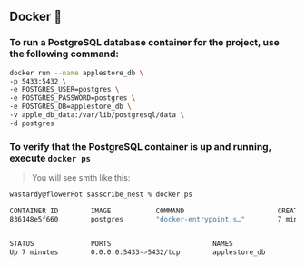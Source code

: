 ## Docker 🐳

### To run a PostgreSQL database container for the project, use the following command:

```bash
docker run --name applestore_db \
-p 5433:5432 \
-e POSTGRES_USER=postgres \
-e POSTGRES_PASSWORD=postgres \
-e POSTGRES_DB=applestore_db \
-v apple_db_data:/var/lib/postgresql/data \
-d postgres
```

### To verify that the PostgreSQL container is up and running, execute `docker ps`

> You will see smth like this:

```bash
wastardy@flowerPot sasscribe_nest % docker ps

CONTAINER ID        IMAGE           COMMAND                       CREATED
836148e5f660        postgres        "docker-entrypoint.s…"        7 minutes ago


STATUS              PORTS                         NAMES
Up 7 minutes        0.0.0.0:5433->5432/tcp        applestore_db
```
